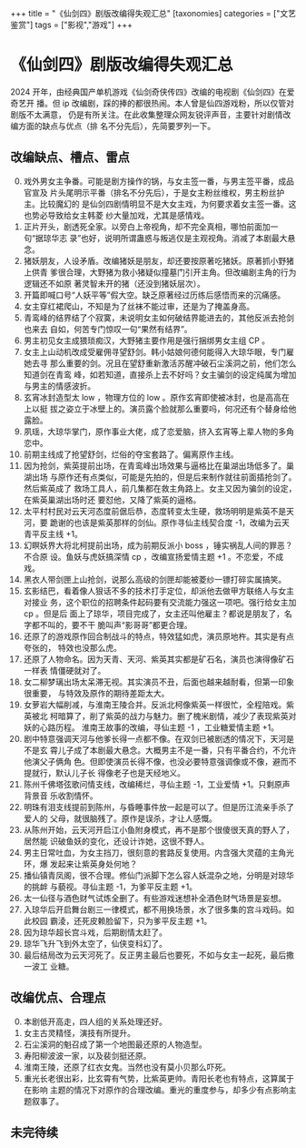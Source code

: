 +++
title = "《仙剑四》剧版改编得失观汇总"
[taxonomies]
categories = ["文艺鉴赏"]
tags = ["影视","游戏"]
+++
# 《仙剑四》剧版改编得失观汇总

2024 开年，由经典国产单机游戏《仙剑奇侠传四》改编的电视剧《仙剑四》在爱奇艺开
播。但 ip 改编剧，踩的捧的都很热闹。本人曾是仙四游戏粉，所以仅管对剧版不太满意，
仍是有所关注。在此收集整理众网友锐评声音，主要针对剧情改编方面的缺点与优点（排
名不分先后），先简要罗列一下。

## 改编缺点、槽点、雷点

0. 戏外男女主争番。可能是剧方操作的锅，与女主签一番，与男主签平番，成品官宣及
   片头尾明示平番（排名不分先后），于是女主粉丝维权，男主粉丝护主。比较魔幻的
   是仙剑四剧情明显不是大女主戏，为何要求着女主签一番。这也势必导致给女主韩菱
   纱大量加戏，尤其是感情戏。
1. 正片开头，剧透死全家。以旁白上帝视角，却不完全真相，哪怕前面加一句“据琼华志
   录”也好，说明所谓蛊惑与叛逃仅是主观视角。消减了本剧最大悬念。
2. 猪妖朋友，人设矛盾。改编猪妖是朋友，却还要按原著吃猪妖。原著抓小野猪上供青
   爹很合理，大野猪为救小猪疑似撞墓门引开主角。但改编剧主角的行为逻辑还不如原
   著灵智未开的猪（还没到猪妖层次）。
3. 开篇即喊口号“人妖平等”假大空。缺乏原著经过历练后感悟而来的沉痛感。
4. 女主穿红裙爬山，不知是为了丝袜不能过审，还是为了掩盖身高。
5. 青鸾峰的结界结了个寂寞，未说明女主如何破结界能进去的，其他反派去抢剑也来去
   自如，何苦专门惊叹一句“果然有结界”。
6. 男主初见女主成猥琐痴汉，大野猪主要作用是强行捆绑男女主组 CP 。
7. 女主上山动机改成受雇佣寻望舒剑。韩小姑娘何德何能得入大琼华眼，专门雇她去寻
   那么重要的剑。况且在望舒重新激活苏醒冲破石尘溪洞之前，他们怎么知道剑在青鸾
   峰，如若知道，直接杀上去不好吗？女主骗剑的设定纯属为增加与男主的情感波折。
8. 玄宵冰封造型太 low ，物理方位的 low 。原作玄宵即使被冰封，也是高高在上以挺
   拔之姿立于冰壁上的。演员露个脸就那么重要吗，何况还有个替身给他露脸。
9. 夙瑶，大琼华掌门，原作事业大佬，成了恋爱脑，挤入玄宵等上辈人物的多角恋中。
10. 前期主线成了抢望舒剑，烂俗的夺宝套路了。偏离原作主线。
11. 因为抢剑，紫英提前出场，在青鸾峰出场效果与逼格比在巢湖出场低多了。巢湖出场
    与原作还有点类似，可能是先拍的，但是后来制作就往前面插抢剑了。然后紫英成了
    救场工具人，前几集都在救主角路上。女主又因为骗剑的设定，在紫英巢湖出场时还
    要怼他，又降了紫英的逼格。
12. 太平村村民对云天河态度前倨后恭，态度转变太生硬，救场明明是紫英不是天河，要
    跪谢的也该是紫英那样的剑仙。原作寻仙主线契合度 -1，改编为云天青平反主线 +1。
13. 幻瞑妖界大将北柯提前出场，成为前期反派小 boss ，锤实祸乱人间的罪恶？不合原
    设。鱼妖与虎妖搞深情 cp ，改编宣扬爱情主题 +1 。不恋爱，不成戏。
14. 黑衣人带剑匣上山抢剑，说那么高级的剑匣却能被菱纱一镖打碎实属搞笑。
15. 玄影结巴，看着像人狠话不多的技术打手定位，却派他去做甲方联络人与女主对接业
    务，这个职位的招聘条件起码要有交流能力强这一项吧。强行给女主加 cp 。但是后
    面上了琼华，项目完成了，女主还叫他雇主？都说是朋友了，名字都不叫的，要不干
    脆叫声“影哥哥”都更合理。
16. 还原了的游戏原作回合制战斗的特点，特效猛如虎，演员原地杵。其实是有点夸张的，
    特效也没那么虎。
17. 还原了人物命名。因为天青、天河、紫英其实都是矿石名，演员也演得像矿石一样表
    情僵硬就对了。
18. 女二柳梦璃出场太呆滞无视。其实演员不丑，后面也越来越耐看，但第一印象很重要，
    与特效及原作的期待差距太大。
19. 女萝岩大幅削减，与淮南王陵合并。反派北柯像紫英一样很忙，全程陪戏。紫英被北
    柯暗算了，削了紫英的战力与魅力。删了槐米剧情，减少了表现紫英对妖的心路历程。
    淮南王故事的改编，寻仙主题 -1 ，工业糖爱情主题 +1。
20. 剧中特意强调天河与他爹长得一点都不像。在双剑已被剧透的情况下，天河是不是玄
    霄儿子成了本剧最大悬念。大概男主不是一番，只有平番合约，不允许他演父子俩角
    色。但即使演员长得不像，也没必要特意强调像或不像，避而不提就行，默认儿子长
    得像老子也是天经地义。
21. 陈州千佛塔弦歌问情支线，改编稀烂，寻仙主题 -1，工业爱情 +1。只剩原声背景音
    乐收割情怀。
22. 明珠有泪支线提前到陈州，与昏睡事件放一起是可以了。但是历江流亲手杀了爱人的
    父母，就很脑残了。原作是误杀，才让人感慨。
23. 从陈州开始，云天河开启江小鱼附身模式，再不是那个很傻很天真的野人了，居然能
    识破鱼妖的变化，还设计诈她，这很不野人。
24. 男主日常吐血，为女主挡刀，很刻意的套路反复使用。内含强大灵蕴的主角光环，爆
    发起来让紫英身处何地？
25. 播仙镇青凤阁，很不合理。修仙门派脚下怎么容人妖混杂之地，分明是对琼华的挑衅
    与藐视。寻仙主题 -1，为爹平反主题 +1。
26. 太一仙径与酒色财气试炼全删了。有些游戏迷想补全酒色财气场景是妄想。
27. 入琼华后开启舞台剧三一律模式，都不用换场景，水了很多集的宫斗戏码。如此校园
    霸淩，还死皮赖脸留下，只为爹平反主题 +1。
28. 因为琼华超长宫斗戏，后期剧情太赶了。
29. 琼华飞升飞到外太空了，仙侠变科幻了。
30. 最后结局改为云天河死了。反正男主最后也要死，不如与女主一起死，最后撒一波工
    业糖。

## 改编优点、合理点

0. 本剧低开高走，四人组的关系处理还好。
1. 女主古灵精怪，演技有所提升。
1. 石尘溪洞的魁召成了第一个地图最还原的人物造型。
2. 寿阳柳波波一家，以及裴剑挺还原。
3. 淮南王陵，还原了红衣女鬼。当然也没有莫小贝那么吓死。
4. 重光长老很出彩，比玄霄有气势，比紫英更帅。青阳长老也有特点，这算属于在影响
   主题的情况下对原作的合理改编。重光的重度参与，却多少有点影响主题叙事了。

## 未完待续
